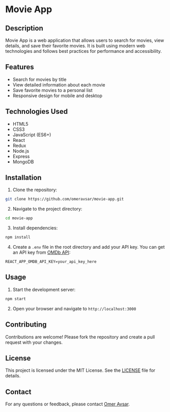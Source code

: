 # Movie App

## Description

Movie App is a web application that allows users to search for movies, view details, and save their favorite movies. It is built using modern web technologies and follows best practices for performance and accessibility.

## Features

- Search for movies by title
- View detailed information about each movie
- Save favorite movies to a personal list
- Responsive design for mobile and desktop

## Technologies Used

- HTML5
- CSS3
- JavaScript (ES6+)
- React
- Redux
- Node.js
- Express
- MongoDB

## Installation

1. Clone the repository:

```bash
git clone https://github.com/omeravsar/movie-app.git
```

2. Navigate to the project directory:

```bash
cd movie-app
```

3. Install dependencies:

```bash
npm install
```

4. Create a `.env` file in the root directory and add your API key. You can get an API key from [OMDb API](https://www.omdbapi.com/apikey.aspx):

```
REACT_APP_OMDB_API_KEY=your_api_key_here
```

## Usage

1. Start the development server:

```bash
npm start
```

2. Open your browser and navigate to `http://localhost:3000`

## Contributing

Contributions are welcome! Please fork the repository and create a pull request with your changes.

## License

This project is licensed under the MIT License. See the [LICENSE](LICENSE) file for details.

## Contact

For any questions or feedback, please contact [Omer Avsar](mailto:omeravsar@example.com).
